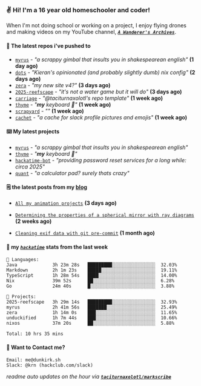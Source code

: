 ### ✌️ Hi! I'm a 16 year old homeschooler and coder!

When I'm not doing school or working on a project, I enjoy flying drones and making videos on my YouTube channel, [**_`A Wanderer's Archives`_**](https://youtube.com/@wanderer.archives).

#### 👷 The latest repos i've pushed to

- [`myrus`](https://github.com/taciturnaxolotl/myrus) - _"a scrappy gimbal that insults you in shakespearean english"_ **(1 day ago)**
- [`dots`](https://github.com/taciturnaxolotl/dots) - _"Kieran's opinionated (and probably slightly dumb) nix config"_ **(2 days ago)**
- [`zera`](https://github.com/taciturnaxolotl/zera) - _"my new site v4?"_ **(3 days ago)**
- [`2025-reefscape`](https://github.com/df1317/2025-reefscape) - _"it's not a water game but it will do"_ **(3 days ago)**
- [`carriage`](https://github.com/taciturnaxolotl/carriage) - _"@taciturnaxolotl's repo template"_ **(1 week ago)**
- [`thyme`](https://github.com/taciturnaxolotl/thyme) - _"**my** keyboard 🫶"_ **(1 week ago)**
- [`scrapyard`](https://github.com/hackclub/scrapyard) - _""_ **(1 week ago)**
- [`cachet`](https://github.com/taciturnaxolotl/cachet) - _"a cache for slack profile pictures and emojis"_ **(1 week ago)**

#### ⌨️ My latest projects

- [`myrus`](https://github.com/taciturnaxolotl/myrus) - _"a scrappy gimbal that insults you in shakespearean english"_
- [`thyme`](https://github.com/taciturnaxolotl/thyme) - _"**my** keyboard 🫶"_
- [`hackatime-bot`](https://github.com/taciturnaxolotl/hackatime-bot) - _"providing password reset services for a long while: circa 2025"_
- [`quant`](https://github.com/taciturnaxolotl/quant) - _"a calculator pad? surely thats crazy"_

#### 🗒️ the latest posts from my [blog](https://dunkirk.sh)

- [`All my animation projects`](https://dunkirk.sh/blog/my-animations/) **(3 days ago)**

- [`Determining the properties of a spherical mirror with ray diagrams`](https://dunkirk.sh/blog/spherical-ray-diagrams/) **(2 weeks ago)**

- [`Cleaning exif data with git pre-commit`](https://dunkirk.sh/blog/remove-exif-git-hook/) **(1 month ago)**



#### 📡 my [_`hackatime`_](https://waka.hackclub.com) stats from the last week

```text
💾 Languages:
Java             3h 23m 28s   █████████░░░░░░░░░░░░░░░░  32.03%
Markdown         2h 1m 23s    █████░░░░░░░░░░░░░░░░░░░░  19.11%
TypeScript       1h 28m 54s   ████░░░░░░░░░░░░░░░░░░░░░  14.00%
Nix              39m 52s      ██░░░░░░░░░░░░░░░░░░░░░░░  6.28%
Go               24m 40s      █░░░░░░░░░░░░░░░░░░░░░░░░  3.88%

💼 Projects:
2025-reefscape   3h 29m 14s   █████████░░░░░░░░░░░░░░░░  32.93%
myrus            2h 41m 56s   ███████░░░░░░░░░░░░░░░░░░  25.49%
zera             1h 14m 0s    ███░░░░░░░░░░░░░░░░░░░░░░  11.65%
unduckified      1h 7m 44s    ███░░░░░░░░░░░░░░░░░░░░░░  10.66%
nixos            37m 20s      ██░░░░░░░░░░░░░░░░░░░░░░░  5.88%

Total: 10 hrs 35 mins
```

#### 📮 Want to Contact me?

```text
Email: me@dunkirk.sh
Slack: @krn (hackclub.com/slack)
```

_readme auto updates on the hour via [**`taciturnaxolotl/markscribe`**](https://github.com/taciturnaxolotl/markscribe)_
